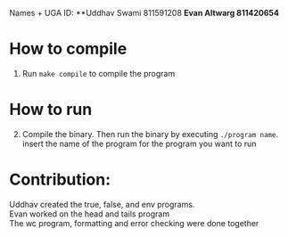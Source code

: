 Names + UGA ID: 
**Uddhav Swami 811591208
**Evan Altwarg  811420654**
 
# How to compile
1. Run `make compile` to compile the program 
# How to run
2. Compile the binary. Then run the binary
    by executing `./program name`. insert
    the name of the program for the program
    you want to run
# Contribution:
Uddhav created the true, false, and env
    programs.\
Evan worked on the head and tails program\
The wc program, formatting and error checking
 were done together
